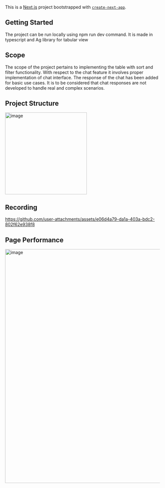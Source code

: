 This is a [Next.js](https://nextjs.org) project bootstrapped with [`create-next-app`](https://nextjs.org/docs/app/api-reference/cli/create-next-app).

## Getting Started

The project can be run locally using npm run dev command. It is made in typescript and Ag library for tabular view 


## Scope 

The scope of the project pertains to implementing the table with sort and filter functionality. With respect to the chat feature it involves proper implementation of chat interface. The response of the chat has been added for basic use cases. It is to be considered that chat responses are not developed to handle real and complex scenarios. 

## Project Structure 

<img width="266" alt="image" src="https://github.com/user-attachments/assets/8df30419-31c5-4547-bbf8-b893bce4bf46">


## Recording 


https://github.com/user-attachments/assets/e06d4a79-da1a-403a-bdc2-802f62e938f8


## Page Performance 

<img width="760" alt="image" src="https://github.com/user-attachments/assets/3e9ee65c-9347-469c-a884-123e478fd48e">



